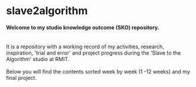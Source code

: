 # slave2algorithm

#### Welcome to my studio knowledge outcome (SKO) repository.
\
It is a repository with a working record of my activities, research, inspiration, 'trial and error' and project progress during the 'Slave to the Algorithm' studio at RMIT.
\
\
Below you will find the contents sorted week by week (1 -12 weeks) and my final project.


